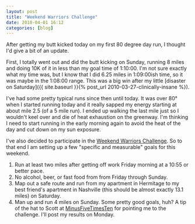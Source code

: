 ```yaml
---
layout: post
title: "Weekend Warriors Challenge"
date: 2010-04-01 16:12
categories: [blog]
---
```

After getting my butt kicked today on my first 80 degree day run, I thought I'd give a bit of an update.

First, I totally went out and did the butt kicking on Sunday, running 8 miles and doing 10K of it in less than my goal time of 1:10:00. I'm not sure exactly what my time was, but I know that I did 6.25 miles in 1:09:00ish time, so it was maybe in the 1:08:00 range. This was a big win after my little [disaster on Saturday]({{ site.baseurl }}{% post_url 2010-03-27-clinically-insane %}).

I've had some pretty typical runs since then until today. It was over 80&deg; when I started running today and it really sapped my energy starting at about mile 2.5 (of a 5 mile run). I ended up walking the last mile just so I wouldn't keel over and die of heat exhaustion on the greenway. I'm thinking I need to start running in the early morning again to avoid the heat of the day and cut down on my sun exposure.

I've also decided to participate in the [Weekend Warriors Challenge](http://solongfatass.com/2010/03/29/weekend-warriors-challenge-the-empire-strikes-back/). So to that end I am setting up a few "specific and measurable" goals for this weekend.

1. Run at least two miles after getting off work Friday morning at a 10:55 or better pace.
2. No alcohol, beer, or fast food from from Friday through Sunday.
3. Map out a safe route and run from my apartment in Hermitage to my best friend's apartment in Nashville (this should be almost exactly 13.1 miles) on Saturday.
4. Man up and run 4 miles on Sunday. Some pretty good goals, huh? A tip of the hat to Scott at [MinusFiveTimesTen](http://minus5times10.wordpress.com/) for pointing me to the challenge. I'll post my results on Monday.
